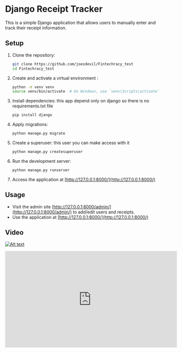 # Django Receipt Tracker

This is a simple Django application that allows users to manually enter and track their receipt information.

## Setup

1. Clone the repository:

    ```bash
    git clone https://github.com/joesdevil/Fintechracy_test
    cd Fintechracy_test
    ```

2. Create and activate a virtual environment :

    ```bash
    python -m venv venv
    source venv/bin/activate  # On Windows, use `venv\Scripts\activate`
    ```

3. Install dependencies:
    this app depend only on django so there is no requirements.txt file

    ```bash
    pip install django
    ```

4. Apply migrations:

    ```bash
    python manage.py migrate
    ```

5. Create a superuser:
    this user you can make access with it 

    ```bash
    python manage.py createsuperuser
    ```

6. Run the development server:

    ```bash
    python manage.py runserver
    ```

7. Access the application at [http://127.0.0.1:8000/](http://127.0.0.1:8000/)

## Usage

- Visit the admin site [http://127.0.0.1:8000/admin/](http://127.0.0.1:8000/admin/) to add/edit users and receipts.
- Use the application at [http://127.0.0.1:8000/](http://127.0.0.1:8000/)


## Video

[![Alt text](https://img.youtube.com/vi/YOUTUBE_VIDEO_ID/0.jpg)](https://www.youtube.com/watch?v=rsWBVTU0sPc)
<iframe width="560" height="315" src="https://www.youtube.com/watch?v=rsWBVTU0sPc" frameborder="0" allowfullscreen></iframe>
